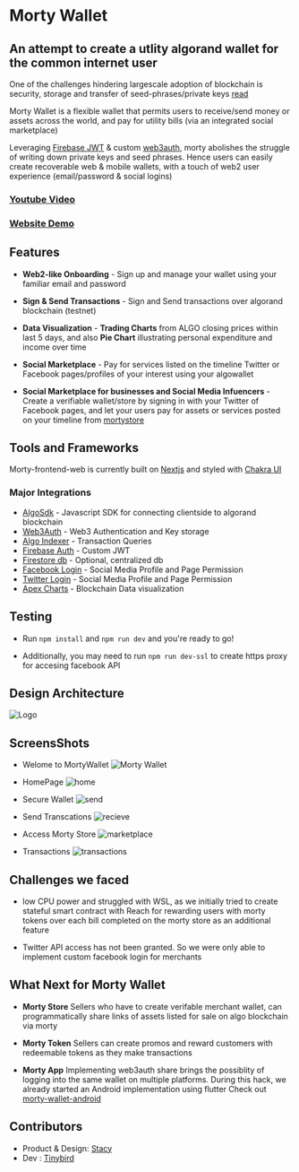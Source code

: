 # Morty Wallet

## An attempt to create a utlity algorand wallet for the common internet user

One of the challenges hindering largescale adoption of blockchain is security, storage and transfer of seed-phrases/private keys [read]()

Morty Wallet is a flexible wallet that permits users to receive/send money or assets across the world, and pay for utility bills (via an integrated social marketplace)

Leveraging [Firebase JWT]() & custom [web3auth](), morty abolishes the struggle of writing down private keys and seed phrases. Hence users can easily create recoverable web & mobile wallets, with a touch of web2 user experience (email/password & social logins)

### [Youtube Video](https://youtu.be/rZywcRB9Q6k)

### [Website Demo](https://mortywallet.vercel.app)

## Features

- **Web2-like Onboarding** - Sign up and manage your wallet using your familiar email and password

- **Sign & Send Transactions** - Sign and Send transactions over algorand blockchain (testnet)

- **Data Visualization** - **Trading Charts** from ALGO closing prices within last 5 days, and also **Pie Chart** illustrating personal expenditure and income over time

- **Social Marketplace** - Pay for services listed on the timeline Twitter or Facebook pages/profiles of your interest using your algowallet

- **Social Marketplace for businesses and Social Media Infuencers** - Create a verifiable wallet/store by signing in with your Twitter of Facebook pages, and let your users pay for assets or services posted on your timeline from [mortystore]()

## Tools and Frameworks

Morty-frontend-web is currently built on [Nextjs]() and styled with [Chakra UI]()

### Major Integrations

- [AlgoSdk]() - Javascript SDK for connecting clientside to algorand blockchain
- [Web3Auth]() - Web3 Authentication and Key storage
- [Algo Indexer]() - Transaction Queries
- [Firebase Auth]() - Custom JWT
- [Firestore db]() - Optional, centralized db
- [Facebook Login]() - Social Media Profile and Page Permission
- [Twitter Login]() - Social Media Profile and Page Permission
- [Apex Charts]() - Blockchain Data visualization

## Testing

- Run `npm install` and `npm run dev` and you're ready to go!

- Additionally, you may need to run `npm run dev-ssl` to create https proxy for accesing facebook API

## Design Architecture

![Logo](/screenshots/logo_inspiration.PNG)

## ScreensShots

- Welome to MortyWallet
  ![Morty Wallet](/screenshots/welcome.png)

- HomePage
  ![home](/screenshots/home.png)

- Secure Wallet
  ![send](/screenshots/nomoney.png)

- Send Transcations
  ![recieve](/screenshots/send.png)

- Access Morty Store
  ![marketplace](/screenshots/shop.png)

- Transactions
  ![transactions](/screenshots/transactions.png)

## Challenges we faced

- low CPU power and struggled with WSL, as we initially tried to create stateful smart contract with Reach for rewarding users with morty tokens over each bill completed on the morty store as an additional feature

- Twitter API access has not been granted. So we were only able to implement custom facebook login for merchants

## What Next for Morty Wallet

- **Morty Store**
  Sellers who have to create verifable merchant wallet, can programmatically share links of assets listed for sale on algo blockchain via morty

- **Morty Token**
  Sellers can create promos and reward customers with redeemable tokens as they make transactions

- **Morty App**
  Implementing web3auth share brings the possiblity of logging into the same wallet on multiple platforms. During this hack, we already started an Android implementation using flutter Check out [morty-wallet-android]()

## Contributors

- Product & Design: [Stacy]()
- Dev : [Tinybird](https://github.com/acgodson)
